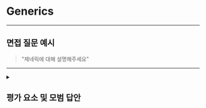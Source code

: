 # Generics

---

## 면접 질문 예시

> "제네릭에 대해 설명해주세요"

---

<details>
  <summary><h2> 평가 요소 및 모범 답안</h2></summary>

  ### 1. 제네릭의 등장 배경 및 장점 이해
  - 포함내용
    * 제네릭 등장 이전 : 모든 컬렉션이 Object로 다루어져 다운 캐스팅 비용과 잘못 캐스팅 시 런타임 에러(ClassCastException)가 발생하는 문제가 존재
    * 제네릭 등장 이후 : 제네릭을 사용하여 컬렉션의 타입을 변수로 다루어 컴파일 타임에서 검증
      - 불필요한 다운 캐스팅과 런타임 에러를 제거
      - 가독성 및 유지보수성 향상

  ### 2. 타입 소거 특징 이해
  - 포함내용
    * 타입 소거 : Java Generics는 타입을 런타임에 보존하지 않고 컴파일 단계에서 소거, 필요한 곳에 자동 캐스팅, bridge method를 사용하여 타입 사용
      - List<String> -> List로 변환
      - instanceof 허용 불가 -> List<Integer>, List<String> 모두 List이므로
      - 배열 사용 불가 -> 어떤 타입의 배열인지 알 수 없음
      - 오버로딩 충돌 주의 -> List<Integer>, List<String>은 같은 타입의 매개변수로 취급
    * 리어파이드(reified) 제네릭 : 런타입에도 타입 인자가 남는 제네릭, Java에는 지원 안하므로 아래와 같은 방법을 사용
      - 타입 토큰(Class<T> type) 전달
      - Guava TypeToken, Jackson TypeReference 등 특수 래퍼 사용
     
    
    
  ### 3.모범 답안 예시
      "제네릭은 타입을 변수로 다루어 컴파일 시점에 검증하는 문법으로 불필요한 다운 캐스팅과 런타임 에러를 제거하고 가독성과 유지보수성에 장점이 있습니다  
      하지만, 타입 소거 특징으로 런타임에 타입이 사라지기에 배열 생성, instanceof 사용 불가 등의 문제가 있으며 부족한 부분은 타입 토큰과 같은 방법을 사용해 해결할 수 있습니다"

  ### 3.심화지식
  - 포함내용
    * 와일드 카드(?)
      - 타입을 모르는 컬렉션이므로 요소를 추가할 수 없고(null은 가능) 오직 Object로 읽어올 수만 있음
      - <Object>의 경우 Object 요소를 담을 수 있고 읽어올 때는 Object로 읽어온다는 차이가 있음
      - PECS(Producer Extends, Consumer Super) 규칙 :데이터를 읽는 쪽에는 ? extends T, 데이터를 쓰는 쪽에는 ? super T를 쓰라는 원칙
        * 컬렉션은 기본적으로 무공변이지만, 와일드 카드를 활용하여 공변, 반공변을 활용할 수 있음
        * ? extends T : 컬렉션으로부터 읽어올 때는 T의 하위 타입이어도 메서드에서 사용 가능(공변), 읽기 전용, 추가 불가(null 제외)
        * ? super T : 컬렉션에 저장할 때는 T가 저장하는 타입보다 상위 타입이어도 가능(반공변), 쓰기 전용, 꺼낼 때는 Object

